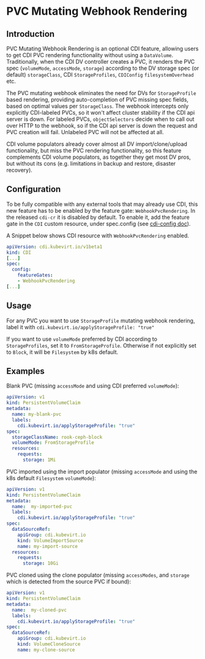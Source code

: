 # PVC Mutating Webhook Rendering

## Introduction

PVC Mutating Webhook Rendering is an optional CDI feature, allowing users to get CDI PVC rendering functionality without using a `DataVolume`. Traditionally, when the CDI DV controller creates a PVC, it renders the PVC spec (`volumeMode`, `accessMode`, `storage`) according to the DV storage spec (or default) `storageClass`, CDI `StorageProfiles`, `CDIConfig` `filesystemOverhead` etc.

The PVC mutating webhook eliminates the need for DVs for `StorageProfile` based rendering, providing auto-completion of PVC missing spec fields, based on optimal values per `StorageClass`. The webhook intercepts only explicitly CDI-labeled PVCs, so it won't affect cluster stability if the CDI api server is down. For labeled PVCs, `objectSelectors` decide when to call out over HTTP to the webhook, so if the CDI api server is down the request and PVC creation will fail. Unlabeled PVC will not be affected at all.

CDI volume populators already cover almost all DV import/clone/upload functionality, but miss the PVC rendering functionality, so this feature complements CDI volume populators, as together they get most DV pros, but without its cons (e.g. limitations in backup and restore, disaster recovery).

## Configuration

To be fully compatible with any external tools that may already use CDI, this new feature has to be enabled by the feature gate: `WebhookPvcRendering`. In the released `cdi-cr` it is disabled by default. To enable it, add the feature gate in the `CDI` custom resource, under spec.config (see [cdi-config doc](./cdi-config.md)).

A Snippet below shows CDI resource with `WebhookPvcRendering` enabled.
```yaml
apiVersion: cdi.kubevirt.io/v1beta1
kind: CDI
[...]
spec:
  config:
    featureGates:
    - WebhookPvcRendering
[...]
```

## Usage

For any PVC you want to use `StorageProfile` mutating webhook rendering, label it with `cdi.kubevirt.io/applyStorageProfile: "true"`

If you want to use `volumeMode` preferred by CDI according to `StorageProfiles`, set it to `FromStorageProfile`. Otherwise if not explicitly set to `Block`, it will be `Filesystem` by k8s default.

## Examples

Blank PVC (missing `accessMode` and using CDI preferred `volumeMode`):

```yaml
apiVersion: v1
kind: PersistentVolumeClaim
metadata:
  name: my-blank-pvc
  labels:
    cdi.kubevirt.io/applyStorageProfile: "true"
spec:
  storageClassName: rook-ceph-block
  volumeMode: FromStorageProfile
  resources:
    requests:
      storage: 1Mi
```

PVC imported using the import populator (missing `accessMode` and using the k8s default `Filesystem` `volumeMode`):

```yaml
apiVersion: v1
kind: PersistentVolumeClaim
metadata:
  name:  my-imported-pvc
  labels:
    cdi.kubevirt.io/applyStorageProfile: "true"
spec:
  dataSourceRef:
    apiGroup: cdi.kubevirt.io
    kind: VolumeImportSource
    name: my-import-source
  resources:
    requests:
      storage: 10Gi
```

PVC cloned using the clone populator (missing `accessModes`, and `storage` which is detected from the source PVC if bound):

```yaml
apiVersion: v1
kind: PersistentVolumeClaim
metadata:
  name:  my-cloned-pvc
  labels:
    cdi.kubevirt.io/applyStorageProfile: "true"
spec:
  dataSourceRef:
    apiGroup: cdi.kubevirt.io
    kind: VolumeCloneSource
    name: my-clone-source
```
